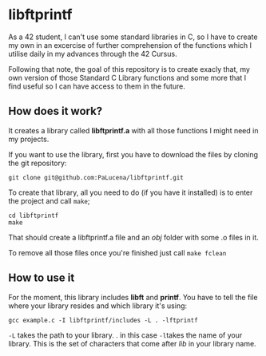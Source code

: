# libftprintf

As a 42 student, I can't use some standard libraries in C, so I have to create my own in an excercise of further comprehension of the functions which I utilise daily in my advances through the 42 Cursus.

Following that note, the goal of this repository is to create exacly that, my own version of those Standard C Library functions and some more that I find useful so I can have access to them in the future.

## How does it work?

It creates a library called **libftprintf.a** with all those functions I might need in my projects.

If you want to use the library, first you have to download the files by cloning the git repository:
```
git clone git@github.com:PaLucena/libftprintf.git
```

To create that library, all you need to do (if you have it installed) is to enter the project and call `make`;

```
cd libftprintf
make
```

That should create a libftprintf.a file and an *obj* folder with some .o files in it.

To remove all those files once you're finished just call `make fclean`

## How to use it

For the moment, this library includes **libft** and **printf**. You have to tell the file where your library resides and which library it's using:
```
gcc example.c -I libftprintf/includes -L . -lftprintf
```

`-L` takes the path to your library. . in this case
`-l`takes the name of your library. This is the set of characters that come after *lib* in your library name.
